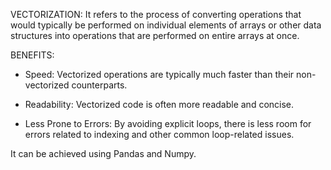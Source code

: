 VECTORIZATION:
It refers to the process of converting operations that would typically be performed on individual elements of arrays or other data structures 
into operations that are performed on entire arrays at once.

BENEFITS:
- Speed: Vectorized operations are typically much faster than their non-vectorized counterparts.

- Readability: Vectorized code is often more readable and concise.

- Less Prone to Errors: By avoiding explicit loops, there is less room for errors related to indexing and other common loop-related issues.

It can be achieved using Pandas and Numpy.
